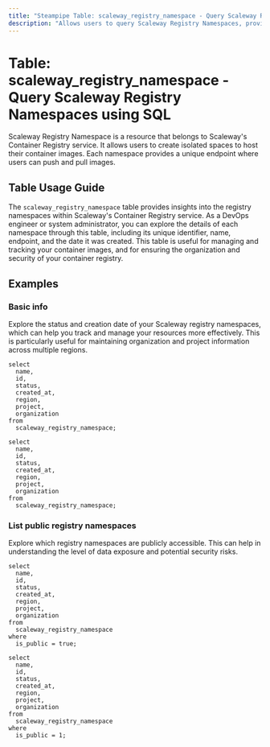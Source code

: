 ```yaml
---
title: "Steampipe Table: scaleway_registry_namespace - Query Scaleway Registry Namespaces using SQL"
description: "Allows users to query Scaleway Registry Namespaces, providing insights into the details of each namespace, including its ID, name, endpoint, and creation date."
---
```


# Table: scaleway_registry_namespace - Query Scaleway Registry Namespaces using SQL

Scaleway Registry Namespace is a resource that belongs to Scaleway's Container Registry service. It allows users to create isolated spaces to host their container images. Each namespace provides a unique endpoint where users can push and pull images.

## Table Usage Guide

The `scaleway_registry_namespace` table provides insights into the registry namespaces within Scaleway's Container Registry service. As a DevOps engineer or system administrator, you can explore the details of each namespace through this table, including its unique identifier, name, endpoint, and the date it was created. This table is useful for managing and tracking your container images, and for ensuring the organization and security of your container registry.

## Examples

### Basic info
Explore the status and creation date of your Scaleway registry namespaces, which can help you track and manage your resources more effectively. This is particularly useful for maintaining organization and project information across multiple regions.

```sql+postgres
select
  name,
  id,
  status,
  created_at,
  region,
  project,
  organization
from
  scaleway_registry_namespace;
```

```sql+sqlite
select
  name,
  id,
  status,
  created_at,
  region,
  project,
  organization
from
  scaleway_registry_namespace;
```

### List public registry namespaces
Explore which registry namespaces are publicly accessible. This can help in understanding the level of data exposure and potential security risks.

```sql+postgres
select
  name,
  id,
  status,
  created_at,
  region,
  project,
  organization
from
  scaleway_registry_namespace
where
  is_public = true;
```

```sql+sqlite
select
  name,
  id,
  status,
  created_at,
  region,
  project,
  organization
from
  scaleway_registry_namespace
where
  is_public = 1;
```